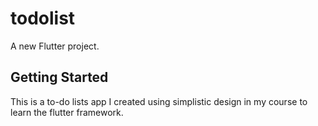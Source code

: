 # todolist

A new Flutter project.

## Getting Started

This is a to-do lists app I created using simplistic design in my course to learn the flutter framework.
